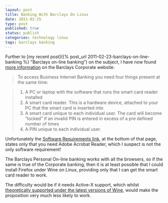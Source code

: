 ```yaml
--- 
layout: post 
title: Banking With Barclays On Linux
date: 2011-02-25
type: post 
published: true 
status: publish
categories: technology linux
tags: barclays banking
---
```


Further to [my recent post]({% post_url 2011-02-23-barclays-on-line-banking %} "Barclays on-line banking")
on the subject, I have now found [more information](http://www.business.barclays.co.uk/BRC1/jsp/brccontrol?task=homefreevi8&value=10335&target=_blank&site=bbb "Barclays Corporate Internet Security") on the Barclays Corporate website:

> To access Business Internet Banking you need four things present at
> the same time:

<!--more-->

> 1.  A PC or laptop with the software that runs the smart card reader
>     installed
> 2.  A smart card reader. This is a hardware device, attached to your
>     PC that the smart card is inserted into
> 3.  A smart card unique to each individual user. The card will become
>     “locked” if an invalid PIN is entered in excess of a pre defined
>     number of times
> 4.  A PIN unique to each individual user.

Unfortunately the [Software Requirements link](http://www.business.barclays.co.uk/BRC1/jsp/brccontrol?task=popup1vi8&value=13114&target=_blank&site=bbb "Barclays Software Requirements"),
at the bottom of that page, states only that you need Adobe Acrobat
Reader, which I suspect is not the only software requirement!

The Barclays Personal On-line banking works with all the browsers, so if
the same is true of the Corporate banking, then it is at least possible
that I could install Firefox under Wine on Linux, providing only that I
can get the smart card reader to work.

The difficulty would be if it needs Active-X support, which whilst
[theoretically supported under the latest versions of Wine](http://www.winehq.org/news/2010121001 "WineHQ Change Log"), would
make the proposition very much less likely to work.

